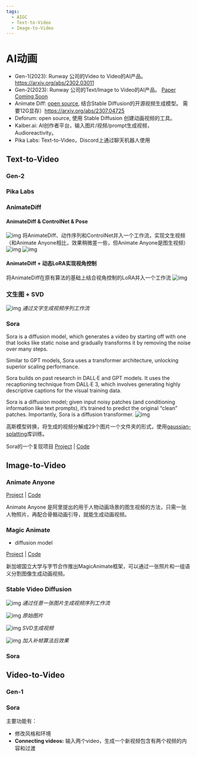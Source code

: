 ```yaml
---
tags:
  - AIGC
  - Text-to-Video
  - Image-to-Video
---
```


# AI动画
- Gen-1(2023): Runway 公司的Video to Video的AI产品。https://arxiv.org/abs/2302.03011
- Gen-2(2023): Runway 公司的Text/Image to Video的AI产品。  [Paper Coming Soon](https://research.runwayml.com/gen2)
- Animate Diff: [open source](https://github.com/guoyww/AnimateDiff/), 结合Stable Diffusion的开源视频生成模型。 需要12G显存）https://arxiv.org/abs/2307.04725
- Deforum: open source, 使用 Stable Diffusion 创建动画视频的工具。
- Kaiber.ai: AI创作者平台，输入图片/视频/prompt生成视频，Audioreactivity。
- Pika Labs: Text-to-Video，Discord上通过聊天机器人使用

## Text-to-Video

### Gen-2

### Pika Labs

### AnimateDiff
#### AnimateDiff & ControlNet & Pose
![img](assets/animatediff_pose_workflow.png)
将AnimateDiff、动作序列和ControlNet并入一个工作流，实现文生视频（和Animate Anyone相比，效果稍微差一些，但Animate Anyone是图生视频）
![img](assets/268628360-bf926f52-da97-4fb4-b86a-8b26ef5fab04.gif)
![img](assets/AnimateDiff_00037_.gif)

#### AnimateDiff + 动态LoRA实现视角控制
将AnimateDiff在原有算法的基础上结合视角控制的LoRA并入一个工作流
![img](assets/animatediff_dlora_workflow.png)

### 文生图 + SVD
![img](assets/T2I_SVD.png)
*通过文字生成视频序列工作流*

### Sora
Sora is a diffusion model, which generates a video by starting off with one that looks like static noise and gradually transforms it by removing the noise over many steps.

Similar to GPT models, Sora uses a transformer architecture, unlocking superior scaling performance.

Sora builds on past research in DALL·E and GPT models. It uses the recaptioning technique from DALL·E 3, which involves generating highly descriptive captions for the visual training data.

Sora is a diffusion model; given input noisy patches (and conditioning information like text prompts), it’s trained to predict the original “clean” patches. Importantly, Sora is a diffusion transformer.
![img](assets/figure-diffusion.avif)

高斯模型转换，将生成的视频分解成29个图片一个文件夹的形式，使用[gaussian-splatting](https://github.com/graphdeco-inria/gaussian-splatting)库训练。

Sora的一个复现项目 [Project](https://pku-yuangroup.github.io/Open-Sora-Plan/blog_cn.html) | [Code](https://github.com/PKU-YuanGroup/Open-Sora-Plan)

## Image-to-Video
### Animate Anyone
[Project](https://humanaigc.github.io/animate-anyone/) | [Code](https://github.com/HumanAIGC/AnimateAnyone/tree/main)

Animate Anyone 是阿里提出的用于人物动画场景的图生视频的方法，只需一张人物照片，再配合骨骼动画引导，就能生成动画视频。

### Magic Animate

- diffusion model

[Project](https://showlab.github.io/magicanimate/) | [Code](https://github.com/magic-research/magic-animate)

新加坡国立大学与字节合作推出MagicAnimate框架，可以通过一张照片和一组语义分割图像生成动画视频。

### Stable Video Diffusion
![img](assets/SVD_workflow.png)
*通过任意一张图片生成视频序列工作流*

![img](assets/Rocket-To-The-Moon-SpaceX8217s-Starship-Takes-Flight-Once-Again_6509d8fb577ef.jpg)
*原始图片*

![img](assets/SVD_00039.gif)
*SVD生成视频*

![img](assets/SVD_00039_2.gif)
*加入补帧算法后效果*

### Sora

## Video-to-Video
### Gen-1

### Sora
主要功能有：
- 修改风格和环境
- **Connecting videos:** 输入两个video，生成一个新视频包含有两个视频的内容和过渡
